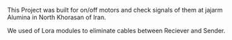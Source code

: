 
This Project was built for on/off motors and check signals of them
 at jajarm Alumina in North Khorasan of Iran.
 
 We used of Lora modules to eliminate cables between Reciever and Sender.


